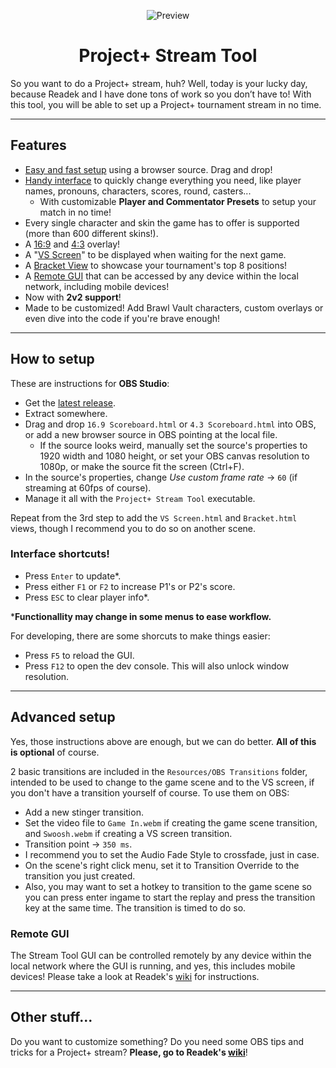 
<p align="center">

  <img src="https://github.com/ilikepizza107/Project-Plus-Stream-Tool/blob/master/Preview.png" alt="Preview">
  
</p>

<h1 align="center">Project+ Stream Tool</h1>

So you want to do a Project+ stream, huh? Well, today is your lucky day, because Readek and I have done tons of work so you don’t have to! With this tool, you will be able to set up a Project+ tournament stream in no time.

---

## Features
- [Easy and fast setup](https://file.garden/Zf2bnkmk1CN8FNMM/Setup.mp4) using a browser source. Drag and drop!
- [Handy interface](https://file.garden/Zf2bnkmk1CN8FNMM/GUIDemo.mp4) to quickly change everything you need, like player names, pronouns, characters, scores, round, casters...
  - With customizable **Player and Commentator Presets** to setup your match in no time!
- Every single character and skin the game has to offer is supported (more than 600 different skins!).
- A [16:9](https://raw.githubusercontent.com/ilikepizza107/Project-Plus-Stream-Tool/master/Git%20Images/16-9.png) and [4:3](https://raw.githubusercontent.com/ilikepizza107/Project-Plus-Stream-Tool/master/Git%20Images/4-3.png) overlay!
- A "[VS Screen]()" to be displayed when waiting for the next game.
- A [Bracket View](https://raw.githubusercontent.com/ilikepizza107/Project-Plus-Stream-Tool/master/Git%20Images/BracketPreview.png) to showcase your tournament's top 8 positions!
- A [Remote GUI](https://raw.githubusercontent.com/ilikepizza107/Project-Plus-Stream-Tool/master/Git%20Images/RemoteGUI.png) that can be accessed by any device within the local network, including mobile devices!
- Now with **2v2 support**!
- Made to be customized! Add Brawl Vault characters, custom overlays or even dive into the code if you're brave enough!

---

## How to setup
These are instructions for **OBS Studio**:
- Get the [latest release](https://github.com/ilikepizza107/Project-Plus-Stream-Tool/releases).
- Extract somewhere.
- Drag and drop `16.9 Scoreboard.html` or `4.3 Scoreboard.html` into OBS, or add a new browser source in OBS pointing at the local file.
  - If the source looks weird, manually set the source's properties to 1920 width and 1080 height, or set your OBS canvas resolution to 1080p, or make the source fit the screen (Ctrl+F).
- In the source's properties, change *Use custom frame rate* -> `60` (if streaming at 60fps of course).
- Manage it all with the `Project+ Stream Tool` executable.

Repeat from the 3rd step to add the `VS Screen.html` and `Bracket.html` views, though I recommend you to do so on another scene.

### Interface shortcuts!
- Press `Enter` to update*.
- Press either `F1` or `F2` to increase P1's or P2's score.
- Press `ESC` to clear player info*.

***Functionallity may change in some menus to ease workflow.**

For developing, there are some shorcuts to make things easier:
- Press `F5` to reload the GUI.
- Press `F12` to open the dev console. This will also unlock window resolution.

---

## Advanced setup
Yes, those instructions above are enough, but we can do better. **All of this is optional** of course.
 
2 basic transitions are included in the `Resources/OBS Transitions` folder, intended to be used to change to the game scene and to the VS screen, if you don't have a transition yourself of course. To use them on OBS:
- Add a new stinger transition.
- Set the video file to `Game In.webm` if creating the game scene transition, and `Swoosh.webm` if creating a VS screen transition.
- Transition point -> `350 ms`.
- I recommend you to set the Audio Fade Style to crossfade, just in case.
- On the scene's right click menu, set it to Transition Override to the transition you just created.
- Also, you may want to set a hotkey to transition to the game scene so you can press enter ingame to start the replay and press the transition key at the same time. The transition is timed to do so.

### Remote GUI

The Stream Tool GUI can be controlled remotely by any device within the local network where the GUI is running, and yes, this includes mobile devices! Please take a look at Readek's [wiki](https://github.com/Readek/RoA-Stream-Tool/wiki/8.-Remote-GUI) for instructions.

---

## Other stuff...
Do you want to customize something? Do you need some OBS tips and tricks for a Project+ stream? **Please, go to Readek's [wiki](https://github.com/Readek/RoA-Stream-Control/wiki)**!